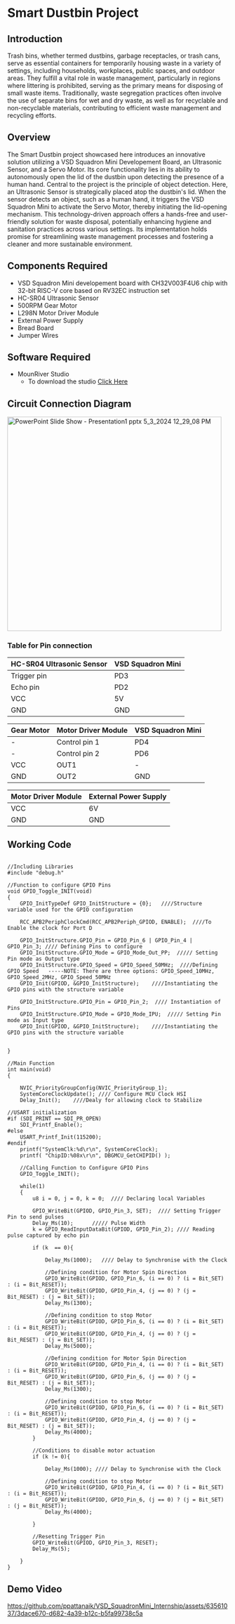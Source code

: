 # Smart Dustbin Project
## Introduction
Trash bins, whether termed dustbins, garbage receptacles, or trash cans, serve as essential containers for temporarily housing waste in a variety of settings, including households, workplaces, public spaces, and outdoor areas. They fulfill a vital role in waste management, particularly in regions where littering is prohibited, serving as the primary means for disposing of small waste items. 
Traditionally, waste segregation practices often involve the use of separate bins for wet and dry waste, as well as for recyclable and non-recyclable materials, contributing to efficient waste management and recycling efforts.
## Overview
The Smart Dustbin project showcased here introduces an innovative solution utilizing a VSD Squadron Mini Developement Board, an Ultrasonic Sensor, and a Servo Motor. Its core functionality lies in its ability to autonomously open the lid of the dustbin upon detecting the presence of a human hand.
Central to the project is the principle of object detection. Here, an Ultrasonic Sensor is strategically placed atop the dustbin's lid. When the sensor detects an object, such as a human hand, it triggers the VSD Squadron Mini to activate the Servo Motor, thereby initiating the lid-opening mechanism.
This technology-driven approach offers a hands-free and user-friendly solution for waste disposal, potentially enhancing hygiene and sanitation practices across various settings. Its implementation holds promise for streamlining waste management processes and fostering a cleaner and more sustainable environment.
## Components Required
  - VSD Squadron Mini developement board with CH32V003F4U6 chip with 32-bit RISC-V core based on RV32EC instruction set
  - HC-SR04 Ultrasonic Sensor
  - 500RPM Gear Motor
  - L298N Motor Driver Module
  - External Power Supply
  - Bread Board
  - Jumper Wires
## Software Required
  - MounRiver Studio
      - To download the studio [Click Here](http://www.mounriver.com/download)
## Circuit Connection Diagram
<img width="488" alt="PowerPoint Slide Show  -  Presentation1 pptx 5_3_2024 12_29_08 PM" src="https://github.com/ppattanaik/VSD_SquadronMini_Internship/assets/63561037/6cdc1f19-5207-4302-b635-bcbcdc442ea8">

###  Table for Pin connection
| HC-SR04 Ultrasonic Sensor | VSD Squadron Mini |
| ------------- | ------------- |
| Trigger pin | PD3 |
| Echo pin | PD2 |
| VCC | 5V |
| GND | GND |

| Gear Motor  | Motor Driver Module | VSD Squadron Mini |
| ------------- | ------------- |------------- |
| - | Control pin 1 |PD4 |
| - | Control pin 2 |PD6 |
| VCC  | OUT1 | - |
| GND | OUT2 | GND |

| Motor Driver Module  | External Power Supply |
| ------------- | ------------- |
| VCC | 6V |
| GND | GND |

## Working Code
```

//Including Libraries
#include "debug.h"

//Function to configure GPIO Pins
void GPIO_Toggle_INIT(void)
{
    GPIO_InitTypeDef GPIO_InitStructure = {0};   ////Structure variable used for the GPIO configuration

    RCC_APB2PeriphClockCmd(RCC_APB2Periph_GPIOD, ENABLE);  ////To Enable the clock for Port D

    GPIO_InitStructure.GPIO_Pin = GPIO_Pin_6 | GPIO_Pin_4 | GPIO_Pin_3; //// Defining Pins to configure
    GPIO_InitStructure.GPIO_Mode = GPIO_Mode_Out_PP;  ///// Setting Pin mode as Output type
    GPIO_InitStructure.GPIO_Speed = GPIO_Speed_50MHz;  ////Defining GPIO Speed   -----NOTE: There are three options: GPIO_Speed_10MHz, GPIO_Speed_2MHz, GPIO_Speed_50MHz
    GPIO_Init(GPIOD, &GPIO_InitStructure);    ////Instantiating the GPIO pins with the structure variable

    GPIO_InitStructure.GPIO_Pin = GPIO_Pin_2;  //// Instantiation of Pins
    GPIO_InitStructure.GPIO_Mode = GPIO_Mode_IPU;  ///// Setting Pin mode as Input type
    GPIO_Init(GPIOD, &GPIO_InitStructure);    ////Instantiating the GPIO pins with the structure variable


}

//Main Function
int main(void)
{
  
    NVIC_PriorityGroupConfig(NVIC_PriorityGroup_1);
    SystemCoreClockUpdate(); //// Configure MCU Clock HSI
    Delay_Init();    ////Dealy for allowing clock to Stabilize

//USART initialization
#if (SDI_PRINT == SDI_PR_OPEN)
    SDI_Printf_Enable();
#else
    USART_Printf_Init(115200);
#endif
    printf("SystemClk:%d\r\n", SystemCoreClock);
    printf( "ChipID:%08x\r\n", DBGMCU_GetCHIPID() );

    //Calling Function to Configure GPIO Pins
    GPIO_Toggle_INIT();

    while(1)
    {
        u8 i = 0, j = 0, k = 0;  //// Declaring local Variables

        GPIO_WriteBit(GPIOD, GPIO_Pin_3, SET);  //// Setting Trigger Pin to send pulses
        Delay_Ms(10);      ///// Pulse Width
        k = GPIO_ReadInputDataBit(GPIOD, GPIO_Pin_2); //// Reading pulse captured by echo pin

        if (k  == 0){

            Delay_Ms(1000);   //// Delay to Synchronise with the Clock

            //Defining condition for Motor Spin Direction
            GPIO_WriteBit(GPIOD, GPIO_Pin_6, (i == 0) ? (i = Bit_SET) : (i = Bit_RESET));
            GPIO_WriteBit(GPIOD, GPIO_Pin_4, (j == 0) ? (j = Bit_RESET) : (j = Bit_SET));
            Delay_Ms(1300);

            //Defining condition to stop Motor
            GPIO_WriteBit(GPIOD, GPIO_Pin_6, (i == 0) ? (i = Bit_SET) : (i = Bit_RESET));
            GPIO_WriteBit(GPIOD, GPIO_Pin_4, (j == 0) ? (j = Bit_RESET) : (j = Bit_SET));
            Delay_Ms(5000);

            //Defining condition for Motor Spin Direction
            GPIO_WriteBit(GPIOD, GPIO_Pin_4, (i == 0) ? (i = Bit_SET) : (i = Bit_RESET));
            GPIO_WriteBit(GPIOD, GPIO_Pin_6, (j == 0) ? (j = Bit_RESET) : (j = Bit_SET));
            Delay_Ms(1300);

            //Defining condition to stop Motor
            GPIO_WriteBit(GPIOD, GPIO_Pin_6, (i == 0) ? (i = Bit_SET) : (i = Bit_RESET));
            GPIO_WriteBit(GPIOD, GPIO_Pin_4, (j == 0) ? (j = Bit_RESET) : (j = Bit_SET));
            Delay_Ms(4000);
        }

        //Conditions to disable motor actuation
        if (k != 0){
            
            Delay_Ms(1000); //// Delay to Synchronise with the Clock

            //Defining condition to stop Motor
            GPIO_WriteBit(GPIOD, GPIO_Pin_4, (i == 0) ? (i = Bit_SET) : (i = Bit_RESET));
            GPIO_WriteBit(GPIOD, GPIO_Pin_6, (j == 0) ? (j = Bit_SET) : (j = Bit_RESET));
            Delay_Ms(4000);

        }

        //Resetting Trigger Pin
        GPIO_WriteBit(GPIOD, GPIO_Pin_3, RESET);
        Delay_Ms(5);

    }
}
```
## Demo Video
https://github.com/ppattanaik/VSD_SquadronMini_Internship/assets/63561037/3dace670-d682-4a39-b12c-b5fa99738c5a




